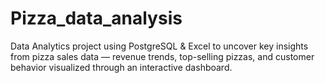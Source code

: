 # Pizza_data_analysis
Data Analytics project using PostgreSQL &amp; Excel to uncover key insights from pizza sales data — revenue trends, top-selling pizzas, and customer behavior visualized through an interactive dashboard.
